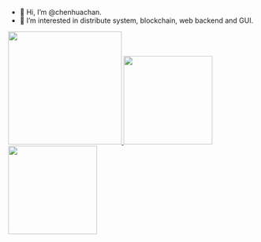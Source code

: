 - 👋 Hi, I’m @chenhuachan.
- 👀 I’m interested in distribute system, blockchain, web backend and GUI.

<a href="/">
  <img height="230em" src="https://github-profile-summary-cards.vercel.app/api/cards/profile-details?username=chenhuachan&theme=github">
  <img height="180em" src="https://github-readme-stats.vercel.app/api?username=chenhuachan&show_icons=true&include_all_commits=true&count_private=true"/>
  <img height="180em" src="https://github-readme-stats.vercel.app/api/top-langs?username=chenhuachan&layout=compact&langs_count=8"/>
</a>
